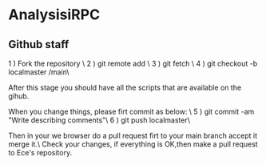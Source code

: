 # AnalysisiRPC


## Github staff
1 ) Fork the repository \\ 
2 ) git remote add <your repo name> <your repo link.git> \\
3 ) git fetch <your repo name> \\
4 ) git checkout -b localmaster <your repo name>/main\\

After this stage you should have all the scripts that are available on the gihub.

When you change things, please firt commit as below: \\
5 ) git commit -am "Write describing comments"\\
6 ) git push <your repo name> localmaster\\

Then in your we browser do a pull request firt to your main branch accept it merge it.\\
Check your changes, if everything is OK,then make a pull request to Ece's repository. 
 
